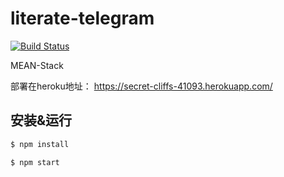 # literate-telegram
[![Build Status](https://travis-ci.org/RicoLiu/literate-telegram.svg?branch=master)](https://travis-ci.org/RicoLiu/literate-telegram)

MEAN-Stack

部署在heroku地址：
https://secret-cliffs-41093.herokuapp.com/


## 安装&运行


```sh
$ npm install
```


```sh
$ npm start
```